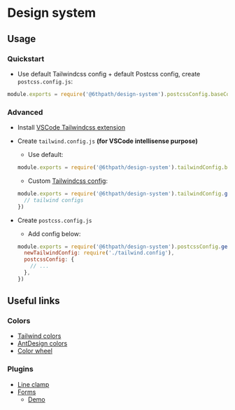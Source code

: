 # Design system

## Usage

### Quickstart

- Use default Tailwindcss config + default Postcss config, create `postcss.config.js`:

```js
module.exports = require('@6thpath/design-system').postcssConfig.baseConfig
```

### Advanced

- Install [VSCode Tailwindcss extension](https://marketplace.visualstudio.com/items?itemName=bradlc.vscode-tailwindcss)

- Create `tailwind.config.js` **(for VSCode intellisense purpose)**

  - Use default:

  ```js
  module.exports = require('@6thpath/design-system').tailwindConfig.baseConfig
  ```

  - Custom [Tailwindcss config](https://tailwindcss.com/docs):

  ```js
  module.exports = require('@6thpath/design-system').tailwindConfig.generateTailwindConfig({
    // tailwind configs
  })
  ```

- Create `postcss.config.js`

  - Add config below:

  ```js
  module.exports = require('@6thpath/design-system').postcssConfig.generatePostCSSConfig({
    newTailwindConfig: require('./tailwind.config'),
    postcssConfig: {
      // ...
    },
  })
  ```

## Useful links

### Colors

- [Tailwind colors](https://tailwindcss.com/docs/customizing-colors)
- [AntDesign colors](https://ant.design/docs/spec/colors)
- [Color wheel](https://www.canva.com/colors/color-wheel/)

### Plugins

- [Line clamp](https://github.com/tailwindlabs/tailwindcss-line-clamp)
- [Forms](https://github.com/tailwindlabs/tailwindcss-forms)
  - [Demo](https://tailwindcss-forms.vercel.app/)
